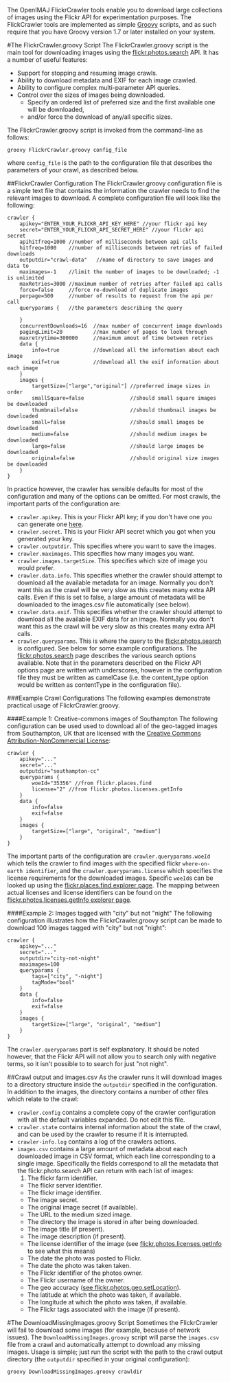 The OpenIMAJ FlickrCrawler tools enable you to download large collections of images using the Flickr API for experimentation purposes. The FlickCrawler tools are implemented as simple [Groovy](http://groovy.codehaus.org) scripts, and as such require that you have Groovy version 1.7 or later installed on your system.

#The FlickrCrawler.groovy Script
The FlickrCrawler.groovy script is the main tool for downloading images using the [flickr.photos.search](http://www.flickr.com/services/api/flickr.photos.search.html) API. It has a number of useful features:

- Support for stopping and resuming image crawls.
- Ability to download metadata and EXIF for each image crawled.
- Ability to configure complex multi-parameter API queries.
- Control over the sizes of images being downloaded.
    - Specify an ordered list of preferred size and the first available one will be downloaded,
    - and/or force the download of any/all specific sizes.

The FlickrCrawler.groovy script is invoked from the command-line as follows:

    groovy FlickrCrawler.groovy config_file

where `config_file` is the path to the configuration file that describes the parameters of your crawl, as described below.

##FlickrCrawler Configuration
The FlickrCrawler.groovy configuration file is a simple text file that contains the information the crawler needs to find the relevant images to download. A complete configuration file will look like the following:

~~~~~
crawler {
	apikey="ENTER_YOUR_FLICKR_API_KEY_HERE" //your flickr api key
	secret="ENTER_YOUR_FLICKR_API_SECRET_HERE" //your flickr api secret
	apihitfreq=1000 //number of milliseconds between api calls
	hitfreq=1000    //number of milliseconds between retries of failed downloads
	outputdir="crawl-data"   //name of directory to save images and data to
	maximages=-1    //limit the number of images to be downloaded; -1 is unlimited
	maxRetries=3000 //maximum number of retries after failed api calls
	force=false     //force re-download of duplicate images
	perpage=500     //number of results to request from the api per call
	queryparams {   //the parameters describing the query
	
	}
	concurrentDownloads=16  //max number of concurrent image downloads
	pagingLimit=20          //max number of pages to look through
	maxretrytime=300000     //maximum amout of time between retries
	data {                  
	    info=true           //download all the information about each image
	    exif=true           //download all the exif information about each image
	}
	images {
		targetSize=["large","original"] //preferred image sizes in order
		smallSquare=false               //should small square images be downloaded
        thumbnail=false                 //should thumbnail images be downloaded
        small=false                     //should small images be downloaded
        medium=false                    //should medium images be downloaded
        large=false                     //should large images be downloaded
        original=false                  //should original size images be downloaded
	}
}
~~~~~

In practice however, the crawler has sensible defaults for most of the configuration and many of the options can be omitted. For most crawls, the important parts of the configuration are:

- `crawler.apikey`. This is your Flickr API key; if you don't have one you can generate one [here](http://www.flickr.com/services/api/keys/).
- `crawler.secret`. This is your Flickr API secret which you got when you generated your key.
- `crawler.outputdir`. This specifies where you want to save the images.
- `crawler.maximages`. This specifies how many images you want.
- `crawler.images.targetSize`. This specifies which size of image you would prefer.
- `crawler.data.info`. This specifies whether the crawler should attempt to download all the available metadata for an image. Normally you don't want this as the crawl will be very slow as this creates many extra API calls. Even if this is set to false, a large amount of metadata will be downloaded to the images.csv file automatically (see below).
- `crawler.data.exif`. This specifies whether the crawler should attempt to download all the available EXIF data for an image. Normally you don't want this as the crawl will be very slow as this creates many extra API calls.
- `crawler.queryparams`. This is where the query to the [flickr.photos.search](http://www.flickr.com/services/api/flickr.photos.search.html) is configured. See below for some example configurations. The [flickr.photos.search](http://www.flickr.com/services/api/flickr.photos.search.html) page describes the various search options available. Note that in the parameters described on the Flickr API options page are written with underscores, however in the configuration file they must be written as camelCase (i.e. the content_type option would be written as contentType in the configuration file).

###Example Crawl Configurations
The following examples demonstrate practical usage of FlickrCrawler.groovy.

####Example 1: Creative-commons images of Southampton
The following configuration can be used used to download all of the geo-tagged images from Southampton, UK that are licensed with the [Creative Commons Attribution-NonCommercial License](http://creativecommons.org/licenses/by-nc/2.0/):

~~~~~
crawler {
	apikey="..."
	secret="..."
	outputdir="southampton-cc"
	queryparams {
		woeId="35356" //from flickr.places.find
		license="2" //from flickr.photos.licenses.getInfo
	}
	data {
	    info=false
	    exif=false
	}
	images {
		targetSize=["large", "original", "medium"]
	}
}
~~~~~

The important parts of the configuration are `crawler.queryparams.woeId` which tells the crawler to find images with the specified flickr `where-on-earth identifier`, and the `crawler.queryparams.license` which specifies the license requirements for the downloaded images. Specific `woeId`s can be looked up using the [flickr.places.find explorer page](http://www.flickr.com/services/api/explore/?method=flickr.places.find). The mapping between actual licenses and license identifiers can be found on the [flickr.photos.licenses.getInfo explorer page](http://www.flickr.com/services/api/explore/?method=flickr.photos.licenses.getInfo).

####Example 2: Images tagged with "city" but not "night"
The following configuration illustrates how the FlickrCrawler.groovy script can be made to download 100 images tagged with "city" but not "night":

~~~~~
crawler {
    apikey="..."
    secret="..."
    outputdir="city-not-night"
	maximages=100
    queryparams {
        tags=["city", "-night"]
		tagMode="bool"
    }
    data {
        info=false
        exif=false
    }
    images {
        targetSize=["large", "original", "medium"]
    }
}
~~~~~

The `crawler.queryparams` part is self explanatory. It should be noted however, that the Flickr API will not allow you to search only with negative terms, so it isn't possible to to search for just "not night".

##Crawl output and images.csv
As the crawler runs it will download images to a directory structure inside the `outputdir` specified in the configuration. In addition to the images, the directory contains a number of other files which relate to the crawl:

- `crawler.config` contains a complete copy of the crawler configuration with all the default variables expanded. Do not edit this file.
- `crawler.state` contains internal information about the state of the crawl, and can be used by the crawler to resume if it is interrupted.
- `crawler-info.log` contains a log of the crawlers actions.
- `images.csv` contains a large amount of metadata about each downloaded image in CSV format, which each line corresponding to a single image. Specifically the fields correspond to all the metadata that the flickr.photo.search API can return with each list of images:
    1. The flickr farm identifier.
    - The flickr server identifier.
    - The flickr image identifier.
    - The image secret.
    - The original image secret (if available).
    - The URL to the medium sized image.
    - The directory the image is stored in after being downloaded.
    - The image title (if present).
    - The image description (if present).
    - The license identifier of the image (see [flickr.photos.licenses.getInfo](http://www.flickr.com/services/api/flickr.photos.licenses.getInfo.html) to see what this means)
    - The date the photo was posted to Flickr.
    - The date the photo was taken taken.
    - The Flickr identifier of the photos owner.
    - The Flickr username of the owner.
    - The geo accuracy ([see flickr.photos.geo.setLocation](http://www.flickr.com/services/api/flickr.photos.geo.setLocation.html)).
    - The latitude at which the photo was taken, if available.
    - The longitude at which the photo was taken, if available.
    - The Flickr tags associated with the image (if present).

#The DownloadMissingImages.groovy Script
Sometimes the FlickrCrawler will fail to download some images (for example, because of network issues). The `DownloadMissingImages.groovy` script will parse the `images.csv` file from a crawl and automatically attempt to download any missing images. Usage is simple; just run the script with the path to the crawl output directory (the `outputdir` specified in your original configuration):

    groovy DownloadMissingImages.groovy crawldir
